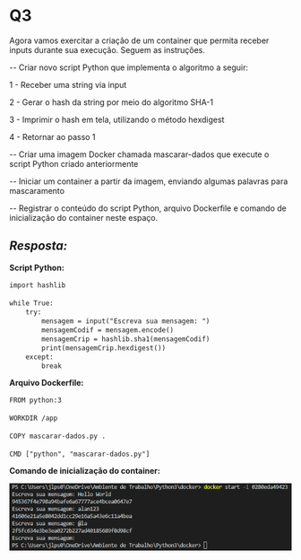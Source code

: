 # Q3
Agora vamos exercitar a criação de um container que permita receber inputs durante sua execução. Seguem as instruções.

-- Criar novo script Python que implementa o algoritmo a seguir:

1 - Receber uma string via input

2 - Gerar o hash  da string por meio do algoritmo SHA-1

3 - Imprimir o hash em tela, utilizando o método hexdigest

4 - Retornar ao passo 1

-- Criar uma imagem Docker chamada mascarar-dados que execute o script Python criado anteriormente

--  Iniciar um container a partir da imagem, enviando algumas palavras para mascaramento

-- Registrar o conteúdo do script Python, arquivo Dockerfile e comando de inicialização do container neste espaço.

## *Resposta:*

**Script Python:**
```
import hashlib

while True:
    try:
        mensagem = input("Escreva sua mensagem: ")
        mensagemCodif = mensagem.encode()
        mensagemCrip = hashlib.sha1(mensagemCodif)
        print(mensagemCrip.hexdigest())
    except:
        break
```

**Arquivo Dockerfile:**
```
FROM python:3

WORKDIR /app

COPY mascarar-dados.py .

CMD ["python", "mascarar-dados.py"]
```

**Comando de inicialização do container:**

![Comando de Inicialização](../Evidencia/Comando_de_inicializacao_do_container.png)